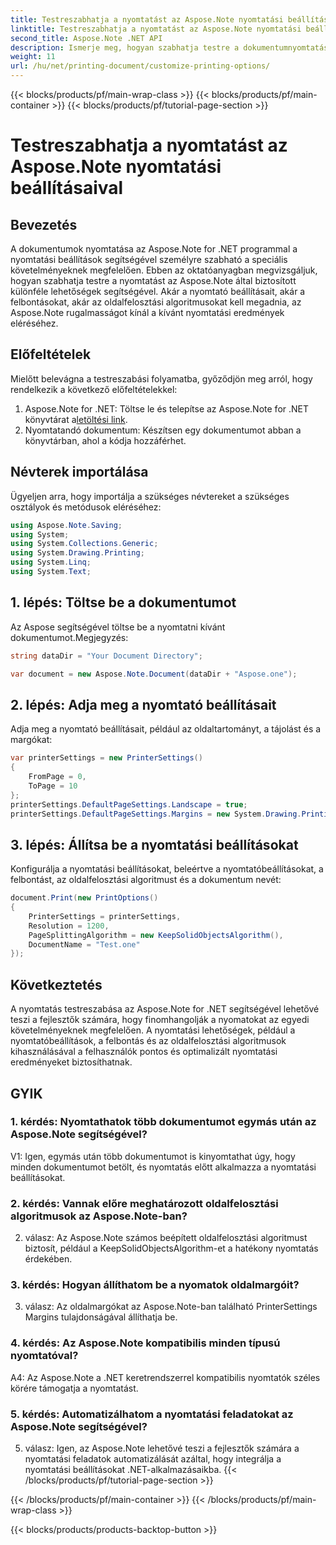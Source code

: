 ```yaml
---
title: Testreszabhatja a nyomtatást az Aspose.Note nyomtatási beállításaival
linktitle: Testreszabhatja a nyomtatást az Aspose.Note nyomtatási beállításaival
second_title: Aspose.Note .NET API
description: Ismerje meg, hogyan szabhatja testre a dokumentumnyomtatást az Aspose.Note for .NET segítségével. Finomítsa a beállításokat az optimális nyomatok érdekében.
weight: 11
url: /hu/net/printing-document/customize-printing-options/
---
```


{{< blocks/products/pf/main-wrap-class >}}
{{< blocks/products/pf/main-container >}}
{{< blocks/products/pf/tutorial-page-section >}}

# Testreszabhatja a nyomtatást az Aspose.Note nyomtatási beállításaival

## Bevezetés

A dokumentumok nyomtatása az Aspose.Note for .NET programmal a nyomtatási beállítások segítségével személyre szabható a speciális követelményeknek megfelelően. Ebben az oktatóanyagban megvizsgáljuk, hogyan szabhatja testre a nyomtatást az Aspose.Note által biztosított különféle lehetőségek segítségével. Akár a nyomtató beállításait, akár a felbontásokat, akár az oldalfelosztási algoritmusokat kell megadnia, az Aspose.Note rugalmasságot kínál a kívánt nyomtatási eredmények eléréséhez.

## Előfeltételek

Mielőtt belevágna a testreszabási folyamatba, győződjön meg arról, hogy rendelkezik a következő előfeltételekkel:

1.  Aspose.Note for .NET: Töltse le és telepítse az Aspose.Note for .NET könyvtárat a[letöltési link](https://releases.aspose.com/note/net/).
2. Nyomtatandó dokumentum: Készítsen egy dokumentumot abban a könyvtárban, ahol a kódja hozzáférhet.

## Névterek importálása

Ügyeljen arra, hogy importálja a szükséges névtereket a szükséges osztályok és metódusok eléréséhez:

```csharp
using Aspose.Note.Saving;
using System;
using System.Collections.Generic;
using System.Drawing.Printing;
using System.Linq;
using System.Text;
```

## 1. lépés: Töltse be a dokumentumot

Az Aspose segítségével töltse be a nyomtatni kívánt dokumentumot.Megjegyzés:

```csharp
string dataDir = "Your Document Directory";

var document = new Aspose.Note.Document(dataDir + "Aspose.one");

```

## 2. lépés: Adja meg a nyomtató beállításait

Adja meg a nyomtató beállításait, például az oldaltartományt, a tájolást és a margókat:

```csharp
var printerSettings = new PrinterSettings()
{
    FromPage = 0,
    ToPage = 10
};
printerSettings.DefaultPageSettings.Landscape = true;
printerSettings.DefaultPageSettings.Margins = new System.Drawing.Printing.Margins(50, 50, 150, 50);
```

## 3. lépés: Állítsa be a nyomtatási beállításokat

Konfigurálja a nyomtatási beállításokat, beleértve a nyomtatóbeállításokat, a felbontást, az oldalfelosztási algoritmust és a dokumentum nevét:

```csharp
document.Print(new PrintOptions()
{
    PrinterSettings = printerSettings,
    Resolution = 1200,
    PageSplittingAlgorithm = new KeepSolidObjectsAlgorithm(),
    DocumentName = "Test.one"
});
```

## Következtetés

A nyomtatás testreszabása az Aspose.Note for .NET segítségével lehetővé teszi a fejlesztők számára, hogy finomhangolják a nyomatokat az egyedi követelményeknek megfelelően. A nyomtatási lehetőségek, például a nyomtatóbeállítások, a felbontás és az oldalfelosztási algoritmusok kihasználásával a felhasználók pontos és optimalizált nyomtatási eredményeket biztosíthatnak.

## GYIK

### 1. kérdés: Nyomtathatok több dokumentumot egymás után az Aspose.Note segítségével?

V1: Igen, egymás után több dokumentumot is kinyomtathat úgy, hogy minden dokumentumot betölt, és nyomtatás előtt alkalmazza a nyomtatási beállításokat.

### 2. kérdés: Vannak előre meghatározott oldalfelosztási algoritmusok az Aspose.Note-ban?

2. válasz: Az Aspose.Note számos beépített oldalfelosztási algoritmust biztosít, például a KeepSolidObjectsAlgorithm-et a hatékony nyomtatás érdekében.

### 3. kérdés: Hogyan állíthatom be a nyomatok oldalmargóit?

3. válasz: Az oldalmargókat az Aspose.Note-ban található PrinterSettings Margins tulajdonságával állíthatja be.

### 4. kérdés: Az Aspose.Note kompatibilis minden típusú nyomtatóval?

A4: Az Aspose.Note a .NET keretrendszerrel kompatibilis nyomtatók széles körére támogatja a nyomtatást.

### 5. kérdés: Automatizálhatom a nyomtatási feladatokat az Aspose.Note segítségével?

5. válasz: Igen, az Aspose.Note lehetővé teszi a fejlesztők számára a nyomtatási feladatok automatizálását azáltal, hogy integrálja a nyomtatási beállításokat .NET-alkalmazásaikba.
{{< /blocks/products/pf/tutorial-page-section >}}

{{< /blocks/products/pf/main-container >}}
{{< /blocks/products/pf/main-wrap-class >}}

{{< blocks/products/products-backtop-button >}}
